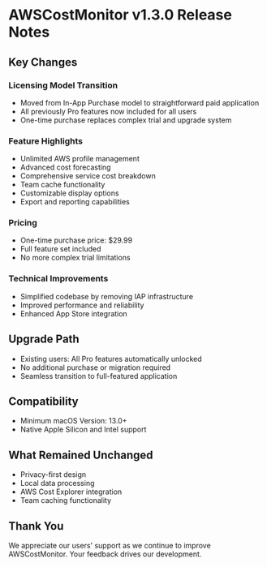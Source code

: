 # AWSCostMonitor v1.3.0 Release Notes

## Key Changes

### Licensing Model Transition
- Moved from In-App Purchase model to straightforward paid application
- All previously Pro features now included for all users
- One-time purchase replaces complex trial and upgrade system

### Feature Highlights
- Unlimited AWS profile management
- Advanced cost forecasting
- Comprehensive service cost breakdown
- Team cache functionality
- Customizable display options
- Export and reporting capabilities

### Pricing
- One-time purchase price: $29.99
- Full feature set included
- No more complex trial limitations

### Technical Improvements
- Simplified codebase by removing IAP infrastructure
- Improved performance and reliability
- Enhanced App Store integration

## Upgrade Path
- Existing users: All Pro features automatically unlocked
- No additional purchase or migration required
- Seamless transition to full-featured application

## Compatibility
- Minimum macOS Version: 13.0+
- Native Apple Silicon and Intel support

## What Remained Unchanged
- Privacy-first design
- Local data processing
- AWS Cost Explorer integration
- Team caching functionality

## Thank You
We appreciate our users' support as we continue to improve AWSCostMonitor. Your feedback drives our development.
